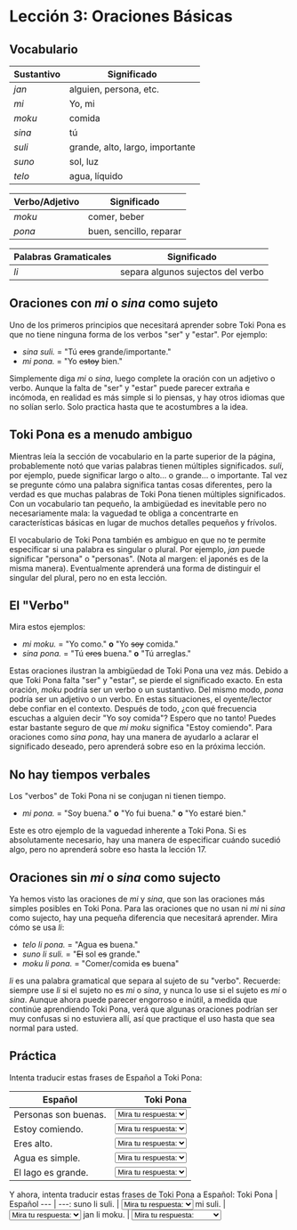 # Lección 3: Oraciones Básicas

## Vocabulario

Sustantivo | Significado
--- | ---
*jan* | alguien, persona, etc.
*mi* | Yo, mi
*moku* | comida
*sina* | tú
*suli* | grande, alto, largo, importante
*suno* | sol, luz
*telo* | agua, líquido

Verbo/Adjetivo | Significado
--- | ---
*moku* | comer, beber
*pona* | buen, sencillo, reparar

Palabras Gramaticales | Significado
--- | ---
*li* | separa algunos sujectos del verbo

## Oraciones con *mi* o *sina* como sujeto

Uno de los primeros principios que necesitará aprender sobre Toki Pona es que no tiene ninguna forma de los verbos "ser" y "estar". Por ejemplo:

* *sina suli.* = "Tú ~~eres~~ grande/importante."
* *mi pona.* = "Yo ~~estoy~~ bien."

Simplemente diga *mi* o *sina*, luego complete la oración con un adjetivo o verbo. Aunque la falta de "ser" y "estar" puede parecer extraña e incómoda, en realidad es más simple si lo piensas, y hay otros idiomas que no solían serlo. Solo practica hasta que te acostumbres a la idea.

## Toki Pona es a menudo ambiguo

Mientras leía la sección de vocabulario en la parte superior de la página, probablemente notó que varias palabras tienen múltiples significados. *suli*, por ejemplo, puede significar largo o alto... o grande... o importante. Tal vez se pregunte cómo una palabra significa tantas cosas diferentes, pero la verdad es que muchas palabras de Toki Pona tienen múltiples significados. Con un vocabulario tan pequeño, la ambigüedad es inevitable pero no necesariamente mala: la vaguedad te obliga a concentrarte en características básicas en lugar de muchos detalles pequeños y frívolos.

El vocabulario de Toki Pona también es ambiguo en que no te permite especificar si una palabra es singular o plural. Por ejemplo, *jan* puede significar "persona" o "personas". (Nota al margen: el japonés es de la misma manera). Eventualmente aprenderá una forma de distinguir el singular del plural, pero no en esta lección.

## El "Verbo"

Mira estos ejemplos:

* *mi moku.* = "Yo como." **o** "Yo ~~soy~~ comida."
* *sina pona.* = "Tú ~~eres~~ buena." **o** "Tú arreglas."

Estas oraciones ilustran la ambigüedad de Toki Pona una vez más. Debido a que Toki Pona falta "ser" y "estar", se pierde el significado exacto. En esta oración, *moku* podría ser un verbo o un sustantivo. Del mismo modo, *pona* podría ser un adjetivo o un verbo. En estas situaciones, el oyente/lector debe confiar en el contexto. Después de todo, ¿con qué frecuencia escuchas a alguien decir "Yo soy comida"? Espero que no tanto! Puedes estar bastante seguro de que *mi moku* significa "Estoy comiendo". Para oraciones como *sina pona*, hay una manera de ayudarlo a aclarar el significado deseado, pero aprenderá sobre eso en la próxima lección.

## No hay tiempos verbales

Los "verbos" de Toki Pona ni se conjugan ni tienen tiempo.

* *mi pona.* = "Soy buena." **o** "Yo fui buena." **o** "Yo estaré bien."

Este es otro ejemplo de la vaguedad inherente a Toki Pona. Si es absolutamente necesario, hay una manera de especificar cuándo sucedió algo, pero no aprenderá sobre eso hasta la lección 17.

## Oraciones sin *mi* o *sina* como sujecto

Ya hemos visto las oraciones de *mi* y *sina*, que son las oraciones más simples posibles en Toki Pona. Para las oraciones que no usan ni *mi* ni *sina* como sujecto, hay una pequeña diferencia que necesitará aprender. Mira cómo se usa *li*:

* *telo li pona.* = "Agua ~~es~~ buena."
* *suno li suli.* = "~~El~~ sol ~~es~~ grande."
* *moku li pona.* = "Comer/comida ~~es~~ buena"

*li* es una palabra gramatical que separa al sujeto de su "verbo". Recuerde: siempre use *li* si el sujeto no es *mi* o *sina*, y nunca lo use si el sujeto es *mi* o *sina*. Aunque ahora puede parecer engorroso e inútil, a medida que continúe aprendiendo Toki Pona, verá que algunas oraciones podrían ser muy confusas si no estuviera allí, así que practique el uso hasta que sea normal para usted.

## Práctica

Intenta traducir estas frases de Español a Toki Pona:

Español | Toki Pona
--- | ---:
Personas son buenas. | <select><option>Mira tu respuesta:</option><option>jan li pona.</option></select>
Estoy comiendo. | <select><option>Mira tu respuesta:</option><option>mi moku.</option></select>
Eres alto. | <select><option>Mira tu respuesta:</option><option>sina suli.</option></select>
Agua es simple. | <select><option>Mira tu respuesta:</option><option>telo li pona.</option></select>
El lago es grande. | <select><option>Mira tu respuesta:</option><option>telo li suli.</option></select>

Y ahora, intenta traducir estas frases de Toki Pona a Español:
Toki Pona | Español
--- | ---:
suno li suli. | <select><option>Mira tu respuesta:</option><option>El sol es grande.</option></select>
mi suli. | <select><option>Mira tu respuesta:</option><option>Soy importante.</option><option>Soy gordo.</option></select>
jan li moku. | <select><option>Mira tu respuesta:</option><option>Alguien esta comiendo.</option></select>
